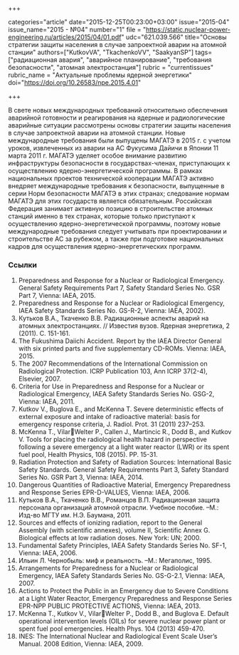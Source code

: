 +++

categories="article"
date="2015-12-25T00:23:00+03:00"
issue="2015-04"
issue_name="2015 - №04"
number="1"
file = "https://static.nuclear-power-engineering.ru/articles/2015/04/01.pdf"
udc="621.039.566"
title="Основы стратегии защиты населения в случае запроектной аварии на атомной станции"
authors=["KutkovVA", "TkachenkoVV", "SaakyanSP"]
tags=["радиационная авария", "аварийное планирование", "требования безопасности", "атомная электростанция"]
rubric = "сurrentissues"
rubric_name = "Актуальные проблемы ядерной энергетики"
doi="https://doi.org/10.26583/npe.2015.4.01"

+++

В свете новых международных требований относительно обеспечения аварийной готовности и реагирования на ядерные и радиологические аварийные ситуации рассмотрены основы стратегии защиты населения в случае запроектной аварии на атомной станции. Новые международные требования были выпущены МАГАТЭ в 2015 г. с учетом уроков, извлеченных из аварии на АС Фукусима Дайичи в Японии 11 марта 2011 г. МАГАТЭ уделяет особое внимание развитию инфраструктуры безопасности в государствах-членах, приступающих к осуществлению ядерно-энергетической программы. В рамках национальных проектов технической кооперации МАГАТЭ активно внедряет международные требования к безопасности, выпущенные в серии Норм безопасности МАГАТЭ в этих странах; следование нормам МАГАТЭ для этих государств является обязательным. Российская Федерация занимает активную позицию в строительстве атомных станций именно в тех странах, которые только приступают к осуществлению ядерно-энергетической программы, поэтому новые международные требования следует учитывать при проектировании и строительстве АС за рубежом, а также при подготовке национальных кадров для осуществления ядерно-энергетических программ.

### Ссылки

1. Preparedness and Response for a Nuclear or Radiological Emergency. General Safety Requirements Part 7, Safety Standard Series No. GSR Part 7, Vienna: IAEA, 2015.
2. Preparedness and Response for a Nuclear or Radiological Emergency, IAEA Safety Standards Series No. GS-R-2, Vienna: IAEA, 2002).
3. Кутьков В.А., Ткаченко В.В. Радиационные аспекты аварий на атомных электростанциях. // Известия вузов. Ядерная энергетика, 2 (2011). С. 151-161.
4. The Fukushima Daiichi Accident. Report by the IAEA Director General with six printed parts and five supplementary CD-ROMs. Vienna: IAEA, 2015.
5. The 2007 Recommendations of the International Commission on Radiological Protection. ICRP Publication 103, Ann ICRP 37(2-4), Elsevier, 2007.
6. Criteria for Use in Preparedness and Response for a Nuclear or Radiological Emergency, IAEA Safety Standards Series No. GSG-2, Vienna: IAEA, 2011.
7. Kutkov V., Buglova E., and McKenna T. Severe deterministic effects of external exposure and intake of radioactive material: basis for emergency response criteria, J. Radiol. Prot. 31 (2011) 237–253.
8. McKenna T., VilarWelter P., Callen J., Martincic R., Dodd B., and Kutkov V. Tools for placing the radiological health hazard in perspective following a severe emergency at a light water reactor (LWR) or its spent fuel pool, Health Physics, 108 (2015). PP. 15-31.
9. Radiation Protection and Safety of Radiation Sources: International Basic Safety Standards. General Safety Requirements Part 3, Safety Standard Series No. GSR Part 3, Vienna: IAEA, 2014.
10. Dangerous Quantities of Radioactive Material, Emergency Preparedness and Response Series EPR-D-VALUES, Vienna: IAEA, 2006.
11. Кутьков В.А., Ткаченко В.В., Романцов В.П. Радиационная защита персонала организаций атомной отрасли. Учебное пособие. –М.: Изд-во МГТУ им. Н.Э. Баумана, 2011.
12. Sources and effects of ionizing radiation, report to the General Assembly (with scientific annexes), volume II, Scientific Annex G. Biological effects at low radiation doses. New York: UN; 2000.
13. Fundamental Safety Principles, IAEA Safety Standards Series No. SF-1, Vienna: IAEA, 2006.
14. Ильин Л. Чернобыль: миф и реальность. –М.: Мегаполис, 1995.
15. Arrangements for Preparedness for a Nuclear or Radiological Emergency, IAEA Safety Standards Series No. GS-G-2.1, Vienna: IAEA, 2007.
16. Actions to Protect the Public in an Emergency due to Severe Conditions at a Light Water Reactor, Emergency Preparedness and Response Series EPR-NPP PUBLIC PROTECTIVE ACTIONS, Vienna: IAEA, 2013.
17. McKenna T., Kutkov V., VilarWelter P., Dodd B., and Buglova E. Default operational intervention levels (OILs) for severe nuclear power plant or spent fuel pool emergencies. Health Phys. 104 (2013) 459-470.
18. INES: The International Nuclear and Radiological Event Scale User’s Manual. 2008 Edition, Vienna: IAEA, 2009.